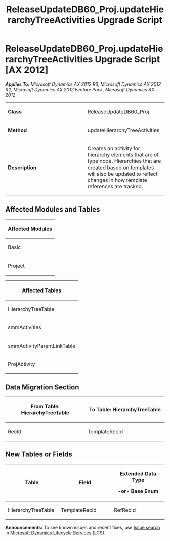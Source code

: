 ﻿---
title: ReleaseUpdateDB60_Proj.updateHierarchyTreeActivities Upgrade Script
TOCTitle: ReleaseUpdateDB60_Proj.updateHierarchyTreeActivities Upgrade Script
ms:assetid: 39d50b2d-e4b4-08bc-75ac-b6d8ccbeece2
ms:mtpsurl: https://msdn.microsoft.com/en-us/library/JJ685246(v=AX.60)
ms:contentKeyID: 49707698
ms.date: 05/18/2015
mtps_version: v=AX.60
---

# ReleaseUpdateDB60\_Proj.updateHierarchyTreeActivities Upgrade Script [AX 2012]


_**Applies To:** Microsoft Dynamics AX 2012 R3, Microsoft Dynamics AX 2012 R2, Microsoft Dynamics AX 2012 Feature Pack, Microsoft Dynamics AX 2012_

<table>
<colgroup>
<col style="width: 50%" />
<col style="width: 50%" />
</colgroup>
<tbody>
<tr class="odd">
<td><p><strong>Class</strong></p></td>
<td><p>ReleaseUpdateDB60_Proj</p></td>
</tr>
<tr class="even">
<td><p><strong>Method</strong></p></td>
<td><p>updateHierarchyTreeActivities</p></td>
</tr>
<tr class="odd">
<td><p><strong>Description</strong></p></td>
<td><p>Creates an activity for hierarchy elements that are of type node. Hierarchies that are created based on templates will also be updated to reflect changes in how template references are tracked.</p></td>
</tr>
</tbody>
</table>


## Affected Modules and Tables

<table>
<colgroup>
<col style="width: 100%" />
</colgroup>
<thead>
<tr class="header">
<th><p>Affected Modules</p></th>
</tr>
</thead>
<tbody>
<tr class="odd">
<td><p>Basic</p></td>
</tr>
<tr class="even">
<td><p>Project</p></td>
</tr>
</tbody>
</table>


<table>
<colgroup>
<col style="width: 100%" />
</colgroup>
<thead>
<tr class="header">
<th><p>Affected Tables</p></th>
</tr>
</thead>
<tbody>
<tr class="odd">
<td><p>HierarchyTreeTable</p></td>
</tr>
<tr class="even">
<td><p>smmActivities</p></td>
</tr>
<tr class="odd">
<td><p>smmActivityParentLinkTable</p></td>
</tr>
<tr class="even">
<td><p>ProjActivity</p></td>
</tr>
</tbody>
</table>


## Data Migration Section

<table>
<colgroup>
<col style="width: 50%" />
<col style="width: 50%" />
</colgroup>
<thead>
<tr class="header">
<th><p>From Table: HierarchyTreeTable</p></th>
<th><p>To Table: HierarchyTreeTable</p></th>
</tr>
</thead>
<tbody>
<tr class="odd">
<td><p>RecId</p></td>
<td><p>TemplateRecId</p></td>
</tr>
</tbody>
</table>


## New Tables or Fields

<table>
<colgroup>
<col style="width: 33%" />
<col style="width: 33%" />
<col style="width: 33%" />
</colgroup>
<thead>
<tr class="header">
<th><p>Table</p></th>
<th><p>Field</p></th>
<th><p>Extended Data Type</p>
<p>-or- Base Enum</p></th>
</tr>
</thead>
<tbody>
<tr class="odd">
<td><p>HierarchyTreeTable</p></td>
<td><p>TemplateRecId</p></td>
<td><p>RefRecId</p></td>
</tr>
</tbody>
</table>

  
**Announcements:** To see known issues and recent fixes, use [Issue search](http://go.microsoft.com/fwlink/?linkid=389258) in [Microsoft Dynamics Lifecycle Services](http://go.microsoft.com/fwlink/?linkid=306505) (LCS).

